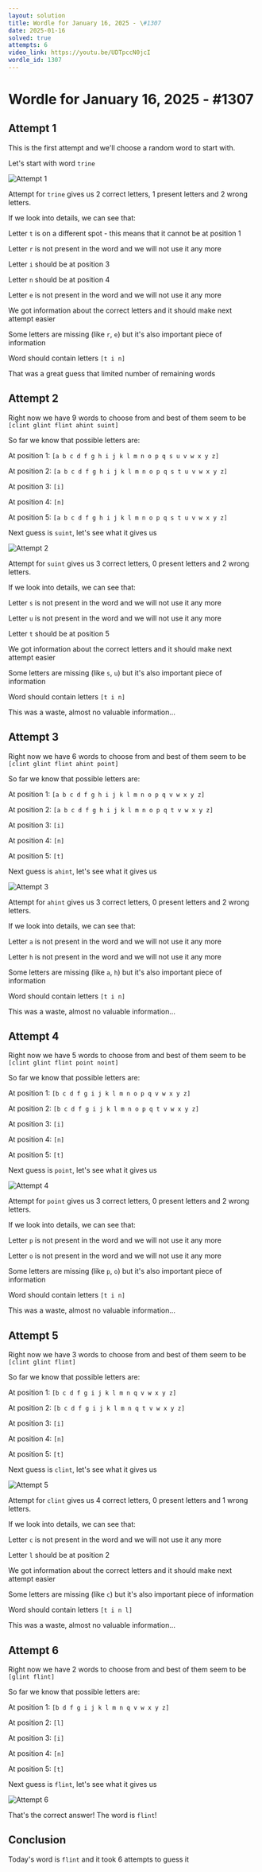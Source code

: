 ```yaml
---
layout: solution
title: Wordle for January 16, 2025 - \#1307
date: 2025-01-16
solved: true
attempts: 6
video_link: https://youtu.be/UDTpccN0jcI
wordle_id: 1307
---
```


# Wordle for January 16, 2025 - \#1307

## Attempt 1

This is the first attempt and we'll choose a random word to start with.

Let's start with word `trine`

![Attempt 1](2025-01-16/attempt-1.png)

Attempt for `trine` gives us 2 correct letters, 1 present letters and 2 wrong letters.

If we look into details, we can see that:

Letter `t` is on a different spot - this means that it cannot be at position 1

Letter `r` is not present in the word and we will not use it any more

Letter `i` should be at position 3

Letter `n` should be at position 4

Letter `e` is not present in the word and we will not use it any more

We got information about the correct letters and it should make next attempt easier

Some letters are missing (like `r`, `e`) but it's also important piece of information

Word should contain letters `[t i n]`

That was a great guess that limited number of remaining words



## Attempt 2

Right now we have 9 words to choose from and best of them seem to be `[clint glint flint ahint suint]`

So far we know that possible letters are:

At position 1: `[a b c d f g h i j k l m n o p q s u v w x y z]`

At position 2: `[a b c d f g h i j k l m n o p q s t u v w x y z]`

At position 3: `[i]`

At position 4: `[n]`

At position 5: `[a b c d f g h i j k l m n o p q s t u v w x y z]`

Next guess is `suint`, let's see what it gives us

![Attempt 2](2025-01-16/attempt-2.png)

Attempt for `suint` gives us 3 correct letters, 0 present letters and 2 wrong letters.

If we look into details, we can see that:

Letter `s` is not present in the word and we will not use it any more

Letter `u` is not present in the word and we will not use it any more

Letter `t` should be at position 5

We got information about the correct letters and it should make next attempt easier

Some letters are missing (like `s`, `u`) but it's also important piece of information

Word should contain letters `[t i n]`

This was a waste, almost no valuable information...



## Attempt 3

Right now we have 6 words to choose from and best of them seem to be `[clint glint flint ahint point]`

So far we know that possible letters are:

At position 1: `[a b c d f g h i j k l m n o p q v w x y z]`

At position 2: `[a b c d f g h i j k l m n o p q t v w x y z]`

At position 3: `[i]`

At position 4: `[n]`

At position 5: `[t]`

Next guess is `ahint`, let's see what it gives us

![Attempt 3](2025-01-16/attempt-3.png)

Attempt for `ahint` gives us 3 correct letters, 0 present letters and 2 wrong letters.

If we look into details, we can see that:

Letter `a` is not present in the word and we will not use it any more

Letter `h` is not present in the word and we will not use it any more

Some letters are missing (like `a`, `h`) but it's also important piece of information

Word should contain letters `[t i n]`

This was a waste, almost no valuable information...



## Attempt 4

Right now we have 5 words to choose from and best of them seem to be `[clint glint flint point noint]`

So far we know that possible letters are:

At position 1: `[b c d f g i j k l m n o p q v w x y z]`

At position 2: `[b c d f g i j k l m n o p q t v w x y z]`

At position 3: `[i]`

At position 4: `[n]`

At position 5: `[t]`

Next guess is `point`, let's see what it gives us

![Attempt 4](2025-01-16/attempt-4.png)

Attempt for `point` gives us 3 correct letters, 0 present letters and 2 wrong letters.

If we look into details, we can see that:

Letter `p` is not present in the word and we will not use it any more

Letter `o` is not present in the word and we will not use it any more

Some letters are missing (like `p`, `o`) but it's also important piece of information

Word should contain letters `[t i n]`

This was a waste, almost no valuable information...



## Attempt 5

Right now we have 3 words to choose from and best of them seem to be `[clint glint flint]`

So far we know that possible letters are:

At position 1: `[b c d f g i j k l m n q v w x y z]`

At position 2: `[b c d f g i j k l m n q t v w x y z]`

At position 3: `[i]`

At position 4: `[n]`

At position 5: `[t]`

Next guess is `clint`, let's see what it gives us

![Attempt 5](2025-01-16/attempt-5.png)

Attempt for `clint` gives us 4 correct letters, 0 present letters and 1 wrong letters.

If we look into details, we can see that:

Letter `c` is not present in the word and we will not use it any more

Letter `l` should be at position 2

We got information about the correct letters and it should make next attempt easier

Some letters are missing (like `c`) but it's also important piece of information

Word should contain letters `[t i n l]`

This was a waste, almost no valuable information...



## Attempt 6

Right now we have 2 words to choose from and best of them seem to be `[glint flint]`

So far we know that possible letters are:

At position 1: `[b d f g i j k l m n q v w x y z]`

At position 2: `[l]`

At position 3: `[i]`

At position 4: `[n]`

At position 5: `[t]`

Next guess is `flint`, let's see what it gives us

![Attempt 6](2025-01-16/attempt-6.png)

That's the correct answer! The word is `flint`!

## Conclusion

Today's word is `flint` and it took 6 attempts to guess it

